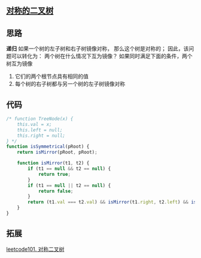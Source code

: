 ## [对称的二叉树](https://www.nowcoder.com/practice/ff05d44dfdb04e1d83bdbdab320efbcb?tpId=13&tqId=11211&tPage=3&rp=3&ru=/ta/coding-interviews&qru=/ta/coding-interviews/question-ranking)

## 思路
**递归**
如果一个树的左子树和右子树镜像对称， 那么这个树是对称的；
因此，该问题可以转化为： 两个树在什么情况下互为镜像？
如果同时满足下面的条件，两个树互为镜像
1. 它们的两个根节点具有相同的值
2. 每个树的右子树都与另一个树的左子树镜像对称


## 代码
```js
/* function TreeNode(x) {
    this.val = x;
    this.left = null;
    this.right = null;
} */
function isSymmetrical(pRoot) {
    return isMirror(pRoot, pRoot);

    function isMirror(t1, t2) {
        if (t1 == null && t2 == null) {
            return true;
        }
        if (t1 == null || t2 == null) {
            return false;
        }
        return (t1.val === t2.val) && isMirror(t1.right, t2.left) && isMirror(t1.left, t2.right);
    }
}

```

## 拓展
[leetcode101. 对称二叉树](https://leetcode-cn.com/problems/symmetric-tree/)

